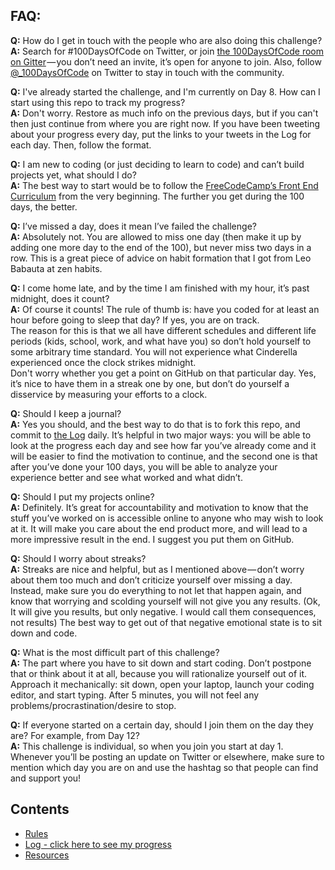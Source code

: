 ## FAQ:
**Q:** How do I get in touch with the people who are also doing this challenge?  
**A:** Search for #100DaysOfCode on Twitter, or join [the 100DaysOfCode room on Gitter](https://gitter.im/Kallaway/100DaysOfCode) — you don’t need an invite, it’s open for anyone to join. Also, follow [@_100DaysOfCode](https://twitter.com/_100DaysOfCode) on Twitter to stay in touch with the community.

**Q:** I've already started the challenge, and I'm currently on Day 8. How can I start using this repo to track my progress?  
**A:** Don't worry. Restore as much info on the previous days, but if you can't then just continue from where you are right now. If you have been tweeting about your progress every day, put the links to your tweets in the Log for each day. Then, follow the format.  
	
**Q:** I am new to coding (or just deciding to learn to code) and can’t build projects yet, what should I do?  
**A:** The best way to start would be to follow the [FreeCodeCamp’s Front End Curriculum](https://www.freecodecamp.com/) from the very beginning. The further you get during the 100 days, the better.  
	
**Q:** I’ve missed a day, does it mean I’ve failed the challenge?  
**A:** Absolutely not. You are allowed to miss one day (then make it up by adding one more day to the end of the 100), but never miss two days in a row. This is a great piece of advice on habit formation that I got from Leo Babauta at zen habits.  
	
**Q:** I come home late, and by the time I am finished with my hour, it’s past midnight, does it count?  
**A:** Of course it counts! The rule of thumb is: have you coded for at least an hour before going to sleep that day? If yes, you are on track.  
The reason for this is that we all have different schedules and different life periods (kids, school, work, and what have you) so don’t hold yourself to some arbitrary time standard. You will not experience what Cinderella experienced once the clock strikes midnight.  
Don't worry whether you get a point on GitHub on that particular day. Yes, it’s nice to have them in a streak one by one, but don’t do yourself a disservice by measuring your efforts to a clock.  

**Q:** Should I keep a journal?  
**A:** Yes you should, and the best way to do that is to fork this repo, and commit to [the Log](log.md) daily. It’s helpful in two major ways: you will be able to look at the progress each day and see how far you’ve already come and it will be easier to find the motivation to continue, and the second one is that after you’ve done your 100 days, you will be able to analyze your experience better and see what worked and what didn’t.
	
**Q:** Should I put my projects online?  
**A:** Definitely. It’s great for accountability and motivation to know that the stuff you’ve worked on is accessible online to anyone who may wish to look at it. It will make you care about the end product more, and will lead to a more impressive result in the end. I suggest you put them on GitHub.
	
**Q:** Should I worry about streaks?  
**A:** Streaks are nice and helpful, but as I mentioned above — don’t worry about them too much and don’t criticize yourself over missing a day. Instead, make sure you do everything to not let that happen again, and know that worrying and scolding yourself will not give you any results. (Ok, It will give you results, but only negative. I would call them consequences, not results) The best way to get out of that negative emotional state is to sit down and code.

**Q:** What is the most difficult part of this challenge?  
**A:** The part where you have to sit down and start coding. Don’t postpone that or think about it at all, because you will rationalize yourself out of it. Approach it mechanically: sit down, open your laptop, launch your coding editor, and start typing. After 5 minutes, you will not feel any problems/procrastination/desire to stop.  
	
**Q:** If everyone started on a certain day, should I join them on the day they are? For example, from Day 12?  
**A:** This challenge is individual, so when you join you start at day 1. Whenever you’ll be posting an update on Twitter or elsewhere, make sure to mention which day you are on and use the hashtag so that people can find and support you!  

## Contents
* [Rules](rules.md)
* [Log - click here to see my progress](log.md)
* [Resources](resources.md)
